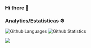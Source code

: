 ### Hi there 👋

### Analytics/Estatísticas ⚙️

![Github Languages](https://github-readme-stats.vercel.app/api/top-langs/?username=wprsousa&theme=dracula&langs_count=3&locale=pt-br)
![Github Statistics](https://github-readme-stats.vercel.app/api/?username=LuLiveira&show_icons=true&theme=dracula&hide=contribs,prs&locale=pt-br)

<div>
  <a href="https://www.linkedin.com/in/wellpedro/" target="_blank"><img src=https://img.shields.io/badge/LinkedIn-0077B5?style=for-the-badge&logo=linkedin&logoColor=white target="_blank"></a>   
</div>
<!--
**wprsousa/wprsousa** is a ✨ _special_ ✨ repository because its `README.md` (this file) appears on your GitHub profile.


Olá!

Sou estudante de Desenvolvimento de Software Full Stack na instituição de ensino Trybe.

Optei por uma transição de carreira no ano de 2020 e com com isso iniciei a procura por uma área para atuar profissionalmente. E após conhecer mais a área de desenvolvimento, identifiquei nela os beneficios e desafios que buscava e meu interesse foi ficando cada vez maior a cada conteúdo que eu consumia.

Busquei uma instituição que pudesse me proporcionar um aprendizado intensivo e também me preparar para essa nova jornada e encontrei a Trybe que é uma escola que além de trazer a teoria, baseia sua rotina de estudos por meio de muita prática em projetos individuais e em grupos, possibilitando nosso desenvolvimento tanto em hardSkills quanto em softSkills.

Já conclui os módulos de Fundamentos e Frontend e já tive a oportunidade de atuar como Summer de Instrução ministrando monitorias individuais e em grupos sobre os conteudos e projetos, destes módulos, para turmas ingressantes no curso, estou em fase de conclusão do Modulo de Backend, onde é a área de desenvolvimento que possuo mais afinidade e pretendo seguir.

No módulo atual estou vendo e aplicando conteudos sobre: Docker, SQL, Node.js, TypeScript, POO, MongoDB entre outros.

Sou formada em Administração e minha experiência profissional foi construída na mesma área, atuando em instituições de ensino superior e instituições financeiras, nos cargos operacionais, negócios e liderança.



Here are some ideas to get you started:

- 🔭 I’m currently working on ...
- 🌱 I’m currently learning ...
- 👯 I’m looking to collaborate on ...
- 🤔 I’m looking for help with ...
- 💬 Ask me about ...
- 📫 How to reach me: ...
- 😄 Pronouns: ...
- ⚡ Fun fact: ...
-->
